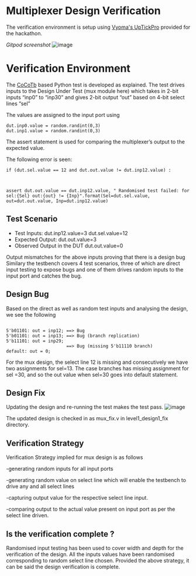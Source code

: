 # Multiplexer Design Verification

The verification environment is setup using [Vyoma's UpTickPro](https://vyomasystems.com) provided for the hackathon.

*Gitpod screenshot*
 ![image](https://user-images.githubusercontent.com/40855496/182181483-958d4cba-8966-42f1-9ec3-48c6f997396b.png)

# Verification Environment

The [CoCoTb](https://www.cocotb.org/) based Python test is developed as explained. The test drives inputs to the Design Under Test (mux module here) which takes in 2-bit inputs “inp0” to “inp30” and gives 2-bit output “out” based on 4-bit select lines “sel”

The values are assigned to the input port using 
```
dut.inp0.value = random.randint(0,3)
dut.inp1.value = random.randint(0,3)
```

The assert statement is used for comparing the multiplexer’s output to the expected value.

The following error is seen:
```
if (dut.sel.value == 12 and dut.out.value != dut.inp12.value) :



assert dut.out.value == dut.inp12.value, " Randomised test failed: for sel:{Sel} out:{out} != {Inp}".format(Sel=dut.sel.value, out=dut.out.value, Inp=dut.inp12.value)

```
## Test Scenario 
- Test Inputs: dut.inp12.value=3 dut.sel.value=12
- Expected Output: dut.out.value=3
- Observed Output in the DUT dut.out.value=0

Output mismatches for the above inputs proving that there is a design bug
Similary the testbench covers 4 test scenarios, three of which are direct input testing to expose bugs and one of them drives random inputs to the input port and catches the bug.

## Design Bug
Based on the direct as well as random test inputs and analysing the design, we see the following

```
 
5'b01101: out = inp12; ==> Bug
5'b01101: out = inp13; ==> Bug (branch replication) 
5'b11101: out = inp29; 
                       ==> Bug (missing 5'b11110 branch)
default: out = 0;

```
For the mux design, the select line 12 is missing and consecutively we have two assignments for sel=13. The case branches has missing assignment for sel =30, and so the out value when sel=30 goes into default statement.

## Design Fix
Updating the design and re-running the test makes the test pass.
![image](https://user-images.githubusercontent.com/40855496/182068866-dd8889ec-e8e4-43ca-9d8f-5cac8f9fbf59.png)


The updated design is checked in as mux_fix.v in level1_design1_fix directory.

## Verification Strategy
Verification Strategy implied for mux design is as follows

-generating random inputs for all input ports

-generating random value on select line which will enable the testbench to drive any and all select lines

-capturing output value for the respective select line input.

-comparing output to the actual value present on input port as per the select line driven.


## Is the verification complete ?
Randomised input testing has been used to cover width and depth for the verification of the design. All the inputs values have been randomised corresponding to random select line chosen. 
Provided the above strategy, it can be said the design verification is complete.
